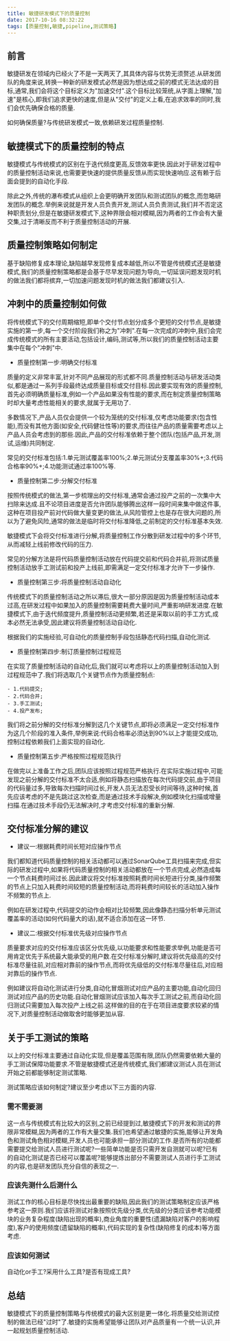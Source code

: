 ```yaml
---
title: 敏捷研发模式下的质量控制
date: 2017-10-16 08:32:22
tags: [质量控制,敏捷,pipeline,测试策略]
---
```


## 前言

敏捷研发在领域内已经火了不是一天两天了,其具体内容与优势无须赘述.从研发团队的角度来说,转换一种新的研发模式必然是因为想达成之前的模式无法达成的目标,通常,我们会将这个目标定义为"加速交付".这个目标比较笼统,从字面上理解,"加速"是核心,即我们追求更快的速度,但是从"交付"的定义上看,在追求效率的同时,我们会优先确保合格的质量.

如何确保质量?与传统研发模式一致,依赖研发过程质量控制.

## 敏捷模式下的质量控制的特点

敏捷模式与传统模式的区别在于迭代频度更高,反馈效率更快.因此对于研发过程中的质量控制活动来说,也需要更快速的提供质量反馈从而实现快速响应.这有赖于后面会提到的自动化手段.

除此之外,传统的瀑布模式从组织上会更明确开发团队和测试团队的概念,而忽略研发团队的概念.举例来说就是开发人员负责开发,测试人员负责测试,我们并不否定这种职责划分,但是在敏捷研发模式下,这种界限会相对模糊,因为两者的工作会有大量交集,过于清晰反而不利于质量控制活动的开展.

## 质量控制策略如何制定

基于缺陷修复成本理论,缺陷越早发现修复成本越低,所以不管是传统模式还是敏捷模式,我们的质量控制策略都是会基于尽早发现问题为导向,一切延误问题发现时机的做法我们都将摈弃,一切加速问题发现时机的做法我们都建议引入.

## 冲刺中的质量控制如何做

将传统模式下的交付周期缩短,即单个交付节点划分成多个更短的交付节点,是敏捷实施的第一步,每一个交付阶段我们称之为"冲刺".在每一次完成的冲刺中,我们会完成传统模式的所有主要活动,包括设计,编码,测试等,所以我们的质量控制活动主要集中在每个"冲刺"中.

- 质量控制第一步:明确交付标准

质量的定义非常丰富,针对不同产品展现的形式都不同.质量控制活动与研发活动类似,都是通过一系列手段最终达成质量目标或交付目标.因此要实现有效的质量控制,首先必须明确质量标准,例如一个产品如果没有性能的要求,而在制定质量控制策略时却大量考虑性能相关的要求,就属于无用功了.

多数情况下,产品人员仅会提供一个较为笼统的交付标准,仅考虑功能要求(包含性能),而没有其他方面(如安全,代码健壮性等)的要求,而往往产品的质量需要考虑以上产品人员会考虑到的那些.因此,产品的交付标准依赖于整个团队(包括产品,开发,测试,运维)共同制定.

常见的交付标准包括:1.单元测试覆盖率100%;2.单元测试分支覆盖率30%+;3.代码合格率90%+;4.功能测试通过率100%等.

- 质量控制第二步:分解交付标准

按照传统模式的做法,第一步梳理出的交付标准,通常会通过投产之前的一次集中大扫除来达成.且不论项目进度是否允许团队能够腾出这样一段时间来集中做这件事,这种在项目投产前对代码做大量变更的做法,从风险管控上也是存在很大问题的,所以为了避免风险,通常的做法是临时将交付标准降低,之前制定的交付标准基本失效.

敏捷模式下会将交付标准进行分解,将质量控制工作分散到研发过程中的多个环节,从而减轻上线前修改代码的压力.

常见的分解方法是将代码质量控制活动放在代码提交前和代码合并前,将测试质量控制活动放手工测试前和投产上线前,即需满足一定交付标准才允许下一步操作.

- 质量控制第三步:将质量控制活动自动化

传统模式下的质量控制活动之所以滞后,很大一部分原因是因为质量控制活动成本过高,在研发过程中如果加入的质量控制需要耗费大量时间,严重影响研发进度.在敏捷模式下,由于迭代频度提升,质量控制活动更频繁,若还是采取以前的手工方式,成本必然无法承受,因此建议将质量控制活动自动化.

根据我们的实施经验,可自动化的质量控制手段包括静态代码扫描,自动化测试.

- 质量控制第四步:制订质量控制过程规范

在实现了质量控制活动的自动化后,我们就可以考虑将以上的质量控制活动加入到过程规范中了.我们将选取几个关键节点作为质量控制点:

	- 1.代码提交;
	- 2.代码合并;
	- 3.手工测试;
	- 4.投产发布;
	
我们将之前分解的交付标准分解到这几个关键节点,即将必须满足一定交付标准作为这几个阶段的准入条件,举例来说:代码合格率必须达到90%以上才能提交成功,控制过程依赖我们上面实现的自动化.

- 质量控制第五步:严格按照过程规范执行

在做完以上准备工作之后,团队应该按照过程规范严格执行.在实际实施过程中,可能发现之前分解的交付标准不太合适,例如将静态扫描放在每次代码提交前,由于项目的代码量过多,导致每次扫描时间过长,开发人员无法忍受长时间等待,这种时候,首先应该考虑的不是先跳过这次检查,而是通过技术手段解决,例如模块化扫描或增量扫描.在通过技术手段仍无法解决时,才考虑交付标准的重新分解.

## 交付标准分解的建议

- 建议一:根据耗费时间长短对应操作节点

我们都知道代码质量控制的相关活动都可以通过SonarQube工具扫描来完成,但实际的研发过程中,如果将代码质量控制的相关活动都放在一个节点完成,必然造成每一个节点耗费时间过长.因此建议将交付标准按照耗费时间长短进行分类,操作频繁的节点上只加入耗费时间较短的质量控制活动,而将耗费时间较长的活动加入操作不频繁的节点上.

例如在研发过程中,代码提交的动作会相对比较频繁,因此像静态扫描分析单元测试覆盖率的活动(如何代码量大的话),就不适合添加在这一环节.

- 建议二:根据交付标准优先级对应操作节点

质量要求对应的交付标准应该区分优先级,以功能要求和性能要求举例,功能是否可用肯定优先于系统最大能承受的用户数.在交付标准分解时,建议将优先级高的交付标准尽量往前,对应相对靠前的操作节点,而将优先级低的交付标准尽量往后,对应相对靠后的操作节点.

例如建议将自动化测试进行分类,自动化冒烟测试对应产品的主要功能,自动化回归测试对应产品的历史功能.自动化冒烟测试应该加入每次手工测试之前,而自动化回归测试只需要加入每次投产上线之前.这样做的目的在于在项目进度要求较紧的情况下,对质量控制活动做取舍时能够更加从容.

## 关于手工测试的策略

以上的交付标准主要通过自动化实现,但是覆盖范围有限,团队仍然需要依赖大量的手工测试保障功能要求.不管是敏捷模式还是传统模式,我们都建议测试人员在测试开始之前都能够制定测试策略.

测试策略应该如何制定?建议至少考虑以下三方面的内容.

### 需不需要测

这一点与传统模式有比较大的区别,之前已经提到过,敏捷模式下的开发和测试的界限非常模糊,因为两者的工作有大量交集.我们也希望通过敏捷的实施,能够让开发角色和测试角色相对模糊,开发人员也可能承担一部分测试的工作.是否所有的功能都需要提交给测试人员进行测试呢?一些简单功能是否只需开发自测就可以呢?已有的自动化测试是否已经可以覆盖呢?能够提炼出部分不需要测试人员进行手工测试的内容,也是研发团队充分自信的表现之一.

### 应该先测什么后测什么

测试工作的核心目标是尽快找出最重要的缺陷,因此我们的测试策略制定应该严格参考这一原则.我们应该将测试对象按照优先级分类,优先级的分类应该参考功能模块的业务复杂程度(缺陷出现的概率),商业角度的重要性(遗漏缺陷对客户的影响程度),客户的使用频度(遗留缺陷的概率),代码实现的复杂性(缺陷修复的成本)等方面考虑.

### 应该如何测试

自动化or手工?采用什么工具?是否有现成工具?

## 总结

敏捷模式下的质量控制策略与传统模式的最大区别是更一体化.将质量交给测试控制的做法已经"过时"了.敏捷的实施希望能够让团队对产品质量有一个统一认识,并一起规划质量控制活动.





